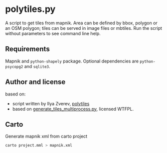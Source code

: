 # polytiles.py

A script to get tiles from mapnik. Area can be defined by bbox, polygon or an OSM polygon; tiles can be served in image files or mbtiles. Run the script without parameters to see command line help.

## Requirements

Mapnik and `python-shapely` package. Optional dependencies are `python-psycopg2` and `sqlite3`.

## Author and license

based on:
* script written by Ilya Zverev, [polytiles](https://github.com/zverik/polytiles)
* based on [generate\_tiles\_multiprocess.py](http://svn.openstreetmap.org/applications/rendering/mapnik/generate_tiles_multiprocess.py), licensed WTFPL.


## Carto
Generate mapnik xml from carto project
```bash
carto project.mml > mapnik.xml
```
